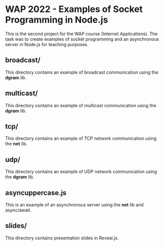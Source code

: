 # WAP 2022 - Examples of Socket Programming in Node.js

This is the second project for the WAP course (Internet Applications).
The task was to create examples of socket programming and an asynchronous server in Node.js for teaching purposes.

## broadcast/

This directory contains an example of broadcast communication using the **dgram** lib.

## multicast/

This directory contains an example of multicast communication using the **dgram** lib.

## tcp/

This directory contains an example of TCP network communication using the **net** lib.

## udp/

This directory contains an example of UDP network communication using the **dgram** lib.

## asyncuppercase.js

This is an example of an asynchronous server using the **net** lib and async/await.

## slides/

This directory contains presentation slides in Reveal.js.
